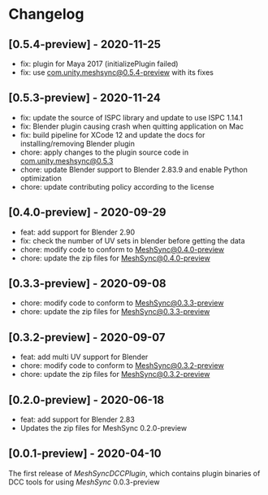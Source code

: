# Changelog

## [0.5.4-preview] - 2020-11-25
* fix: plugin for Maya 2017 (initializePlugin failed)
* fix: use com.unity.meshsync@0.5.4-preview with its fixes 

## [0.5.3-preview] - 2020-11-24
* fix: update the source of ISPC library and update to use ISPC 1.14.1 
* fix: Blender plugin causing crash when quitting application on Mac
* fix: build pipeline for XCode 12 and update the docs for installing/removing Blender plugin
* chore: apply changes to the plugin source code in com.unity.meshsync@0.5.3
* chore: update Blender support to Blender 2.83.9 and enable Python optimization
* chore: update contributing policy according to the license 


## [0.4.0-preview] - 2020-09-29
* feat: add support for Blender 2.90 
* fix: check the number of UV sets in blender before getting the data
* chore: modify code to conform to MeshSync@0.4.0-preview
* chore: update the zip files for MeshSync@0.4.0-preview

## [0.3.3-preview] - 2020-09-08
* chore: modify code to conform to MeshSync@0.3.3-preview
* chore: update the zip files for MeshSync@0.3.3-preview

## [0.3.2-preview] - 2020-09-07
* feat: add multi UV support for Blender
* chore: modify code to conform to MeshSync@0.3.2-preview
* chore: update the zip files for MeshSync@0.3.2-preview

## [0.2.0-preview] - 2020-06-18
* feat: add support for Blender 2.83 
* Updates the zip files for MeshSync 0.2.0-preview


## [0.0.1-preview] - 2020-04-10

The first release of *MeshSyncDCCPlugin*, which contains plugin binaries of DCC tools for using *MeshSync* 0.0.3-preview

